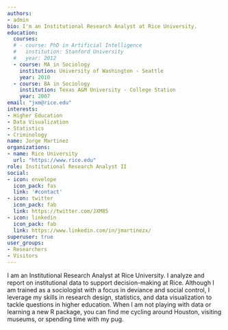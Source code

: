 ```yaml
---
authors:
- admin
bio: I'm an Institutional Research Analyst at Rice University.
education:
  courses:
  # - course: PhD in Artificial Intelligence
  #   institution: Stanford University
  #   year: 2012
  - course: MA in Sociology
    institution: University of Washington - Seattle
    year: 2010
  - course: BA in Sociology
    institution: Texas A&M University - College Station
    year: 2007
email: "jxm@rice.edu"
interests:
- Higher Education
- Data Visualization
- Statistics
- Criminology
name: Jorge Martinez
organizations:
- name: Rice University
  url: "https://www.rice.edu"
role: Institutional Research Analyst II
social:
- icon: envelope
  icon_pack: fas
  link: '#contact'
- icon: twitter
  icon_pack: fab
  link: https://twitter.com/JXM85
- icon: linkedin
  icon_pack: fab
  link: https://www.linkedin.com/in/jmartinezx/
superuser: true
user_groups:
- Researchers
- Visitors
---
```


I am an Institutional Research Analyst at Rice University. I analyze and report on institutional data to support decision-making at Rice. Although I am trained as a sociologist with a focus in deviance and social control, I leverage my skills in research design, statistics, and data visualization to tackle questions in higher education. When I am not playing with data or learning a new R package, you can find me cycling around Houston, visiting museums, or spending time with my pug.
